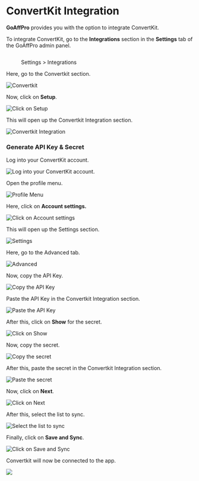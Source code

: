 # ConvertKit Integration

**GoAffPro** provides you with the option to integrate ConvertKit.

To integrate ConvertKit, go to the **Integrations** section in the **Settings** tab of the GoAffPro admin panel.

<figure><img src="../../.gitbook/assets/image (3595).png" alt=""><figcaption><p>Settings > Integrations</p></figcaption></figure>

Here, go to the Convertkit section.

![Convertkit ](<../../.gitbook/assets/image (1606).png>)

Now, click on **Setup**.

![Click on Setup](<../../.gitbook/assets/Screenshot 2021-05-19 054208.png>)

This will open up the Convertkit Integration section.

![Convertkit Integration](<../../.gitbook/assets/image (767).png>)

### Generate API Key & Secret <a href="#generate-api-key" id="generate-api-key"></a>

Log into your ConvertKit account.

![Log into your ConvertKit account.](<../../.gitbook/assets/image (1922).png>)

Open the profile menu.

![Profile Menu](<../../.gitbook/assets/Screenshot 2021-05-19 054518.png>)

Here, click on **Account settings.**

![Click on Account settings](<../../.gitbook/assets/Screenshot 2021-05-19 054734.png>)

This will open up the Settings section.

![Settings](<../../.gitbook/assets/image (2545).png>)

Here, go to the Advanced tab.

![Advanced](<../../.gitbook/assets/Screenshot 2021-09-16 015046.png>)

Now, copy the API Key.

![Copy the API Key](<../../.gitbook/assets/Screenshot 2021-05-19 055025.png>)

Paste the API Key in the Convertkit Integration section.

![Paste the API Key](<../../.gitbook/assets/Screenshot 2021-05-19 055242.png>)

After this, click on **Show** for the secret.

![Click on Show](<../../.gitbook/assets/Screenshot 2021-05-19 055459.png>)

Now, copy the secret.

![Copy the secret](<../../.gitbook/assets/Screenshot 2021-05-19 055715.png>)

After this, paste the secret in the Convertkit Integration section.

![Paste the secret](<../../.gitbook/assets/Screenshot 2021-05-19 060101.png>)

Now, click on **Next**.

![Click on Next](<../../.gitbook/assets/Screenshot 2021-05-19 060244.png>)

After this, select the list to sync.

![Select the list to sync](<../../.gitbook/assets/Screenshot 2021-05-19 061402.png>)

Finally, click on **Save and Sync**.

![Click on Save and Sync](<../../.gitbook/assets/Screenshot 2021-05-19 062735.png>)

Convertkit will now be connected to the app.

![](<../../.gitbook/assets/Screenshot 2021-05-19 060828.png>)
